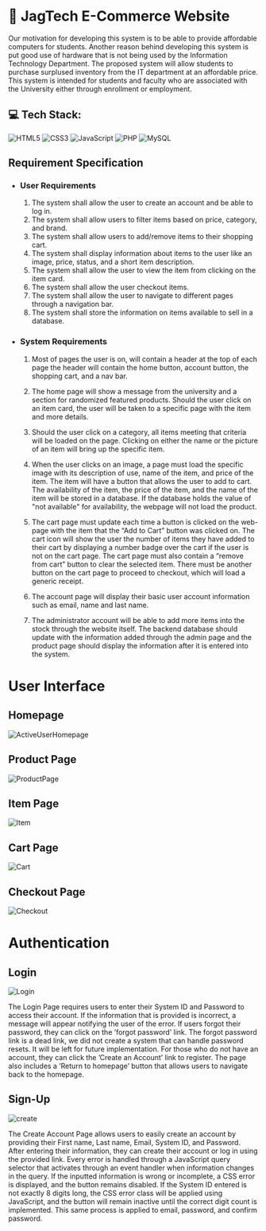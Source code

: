 # 🐆 JagTech E-Commerce Website 

Our motivation for developing this system is to be able to provide affordable computers for students. Another reason behind developing this system is put good use of hardware that is not being used by the Information Technology Department. The proposed system will allow students to purchase surplused inventory from the IT department at an affordable price. This system is intended for students and faculty who are associated with the University either through enrollment or employment.

## 💻 Tech Stack:
![HTML5](https://img.shields.io/badge/html5-%23E34F26.svg?style=for-the-badge&logo=html5&logoColor=white) ![CSS3](https://img.shields.io/badge/css3-%231572B6.svg?style=for-the-badge&logo=css3&logoColor=white)  ![JavaScript](https://img.shields.io/badge/javascript-%23323330.svg?style=for-the-badge&logo=javascript&logoColor=%23F7DF1E) ![PHP](https://img.shields.io/badge/php-%23777BB4.svg?style=for-the-badge&logo=php&logoColor=white) ![MySQL](https://img.shields.io/badge/mysql-%2300f.svg?style=for-the-badge&logo=mysql&logoColor=white) 


## Requirement Specification

* ### User Requirements
    1. The system shall allow the user to create an account and be able to log in.
    2. The system shall allow users to filter items based on price, category, and brand.
    3. The system shall allow users to add/remove items to their shopping cart.
    4. The system shall display information about items to the user like an image, price, status, and a short item description.
    5. The system shall allow the user to view the item from clicking on the item card.
    6. The system shall allow the user checkout items.
    7. The system shall allow the user to navigate to different pages through a navigation bar.
    8. The system shall store the information on items available to sell in a database.


* ### System Requirements
    1. Most of pages the user is on, will contain a header at the top of each page the header will contain the home button, account button, the shopping cart, and a nav bar.
    
    2. The home page will show a message from the university and a section for randomized featured products. Should the user click on an item card, the user will be taken to a specific page with the item and more details.
    
    3. Should the user click on a category, all items meeting that criteria will be loaded on the page. Clicking on either the name or the picture of an item will bring up the specific item.
    
    4. When the user clicks on an image, a page must load the specific image with its description of use, name of the item, and price of the item. The item will have a button that allows the user to add to cart. The availability of the item, the price of the item, and the name of the item will be stored in a database. If the database holds the value of "not available" for availability, the webpage will not load the product.
    
    5. The cart page must update each time a button is clicked on the web-page with the item that the “Add to Cart” button was clicked on. The cart icon will show the user the number of items they have added to their cart by displaying a number badge over the cart if the user is not on the cart page. The cart page must also contain a “remove from cart” button to clear the selected item. There must be another button on the cart page to proceed to checkout, which will load a generic receipt.
    
    6. The account page will display their basic user account information such as email, name and last name.
    
    7. The administrator account will be able to add more items into the stock through the website itself. The backend database should update with the information added through the admin page and the product page should display the information after it is entered into the system.

# User Interface
## Homepage
![ActiveUserHomepage](https://user-images.githubusercontent.com/105807191/230662027-5f9bc230-937a-474a-a563-e60699dfcf0f.png)

## Product Page
![ProductPage](https://user-images.githubusercontent.com/105807191/230662059-85128495-b379-44a3-a0e6-78324d1f3324.png)

## Item Page
![Item](https://user-images.githubusercontent.com/105807191/230662225-1a2ac566-ce4e-4e90-ba0c-fc239f27c64a.png)

## Cart Page
![Cart](https://user-images.githubusercontent.com/105807191/230662072-47f2c27e-b26f-4b2b-abeb-c3ee09bfd614.png)

## Checkout Page
![Checkout](https://user-images.githubusercontent.com/105807191/230662080-4b454d78-82e2-485a-bb81-761af40332fc.png)

# Authentication

## Login
![Login](https://user-images.githubusercontent.com/105807191/230662427-6d01d3ac-b714-417f-ac6d-81af1fd2ec99.png)

The Login Page requires users to enter their System ID and Password to access their account. If the information that is provided is incorrect, a message will appear notifying the user of the error. If users forgot their password, they can click on the ’forgot password’ link. The forgot password link is a dead link, we did not create a system that can handle password resets. It will be left for future implementation. For those who do not have an account, they can click the ’Create an Account’ link to register. The page also includes a ’Return to homepage’ button that allows users to navigate back to the homepage.

## Sign-Up
![create](https://user-images.githubusercontent.com/105807191/230662444-6793a14d-e662-4eae-a1b0-73b451e1ef2a.png)

The Create Account Page allows users to easily create an account by providing their First name, Last name, Email, System ID, and Password. After entering their information, they can create their account or log in using the provided link. Every error is handled through a JavaScript query selector that activates through an event handler when information changes in the query. If the inputted information is wrong or incomplete, a CSS error is displayed, and the button remains disabled. If the System ID entered is not exactly 8 digits long, the CSS error class will be applied using JavaScript, and the button will remain inactive until the correct digit count is implemented. This same process is applied to email, password, and confirm password.
